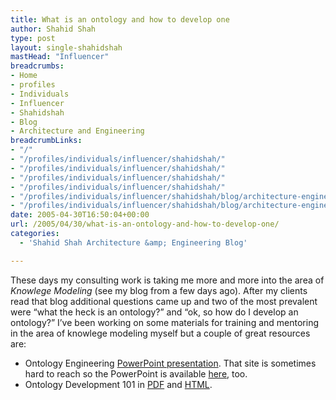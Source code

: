 ```yaml
---
title: What is an ontology and how to develop one
author: Shahid Shah
type: post
layout: single-shahidshah
mastHead: "Influencer"
breadcrumbs:
- Home
- profiles
- Individuals
- Influencer
- Shahidshah
- Blog
- Architecture and Engineering
breadcrumbLinks:
- "/"
- "/profiles/individuals/influencer/shahidshah/"
- "/profiles/individuals/influencer/shahidshah/"
- "/profiles/individuals/influencer/shahidshah/"
- "/profiles/individuals/influencer/shahidshah/"
- "/profiles/individuals/influencer/shahidshah/blog/architecture-engineering/"
- "/profiles/individuals/influencer/shahidshah/blog/architecture-engineering/"
date: 2005-04-30T16:50:04+00:00
url: /2005/04/30/what-is-an-ontology-and-how-to-develop-one/
categories:
  - 'Shahid Shah Architecture &amp; Engineering Blog'

---
```

These days my consulting work is taking me more and more into the area of _Knowlege Modeling_ (see my blog from a few days ago). After my clients read that blog additional questions came up and two of the most prevalent were &#8220;what the heck is an ontology?&#8221; and &#8220;ok, so how do I develop an ontology?&#8221; I&#8217;ve been working on some materials for training and mentoring in the area of knowlege modeling myself but a couple of great resources are:

  * Ontology Engineering [PowerPoint presentation][1]. That site is sometimes hard to reach so the PowerPoint is available [here][2], too.
  * Ontology Development 101 in [PDF][3] and [HTML][4].

 [1]: http://www.semanticweb.org/SWWS/program/tutorials/tutorial1/OntologyEngineering.ppt
 [2]: http://protege.stanford.edu/publications/ontology_development/OntologyEngineering.zip
 [3]: http://protege.stanford.edu/publications/ontology_development/ontology101.pdf
 [4]: http://protege.stanford.edu/publications/ontology_development/ontology101-noy-mcguinness.html